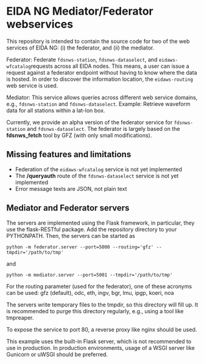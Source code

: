 EIDA NG Mediator/Federator webservices
======================================

This repository is intended to contain the source code for two of the web
services of EIDA NG: (i) the federator, and (ii) the mediator.

Federator: Federate `fdsnws-station`, `fdsnws-dataselect`, and 
`eidaws-wfcatalog`requests across all EIDA nodes. This means, a user can issue 
a request against a federator endpoint without having to know where the data is 
hosted. In order to discover the information location, the `eidaws-routing` web 
service is used.

Mediator: This service allows queries across different web service domains, 
e.g., `fdsnws-station` and `fdsnws-dataselect`. Example: Retrieve waveform data
for all stations within a lat-lon box.

Currently, we provide an alpha version of the federator service for
`fdsnws-station` and `fdsnws-dataselect`. The federator is largely based on the 
**fdsnws_fetch** tool by GFZ (with only small modifications).


Missing features and limitations
--------------------------------

* Federation of the `eidaws-wfcatalog` service is not yet implemented
* The **/queryauth** route of the `fdsnws-dataselect` service is not yet 
implemented
* Error message texts are JSON, not plain text


Mediator and Federator servers
------------------------------

The servers are implemented using the Flask framework, in particular, they use 
the flask-RESTful package. Add the repository directory to your PYTHONPATH.
Then, the servers can be started as

````
python -m federator.server --port=5000 --routing='gfz' --tmpdir='/path/to/tmp'
````

and

````
python -m mediator.server --port=5001 --tmpdir='/path/to/tmp'
````


For the routing parameter (used for the federator), one of these acronyms can 
be used: gfz (default), odc, eth, ingv, bgr, lmu, ipgp, koeri, noa


The servers write temporary files to the tmpdir, so this directory will fill up.
It is recommended to purge this directory regularly, e.g., using a tool like
tmpreaper.

To expose the service to port 80, a reverse proxy like nginx should be used. 

This example uses the built-in Flask server, which is not recommended to use in
production. In production environments, usage of a WSGI server like Gunicorn or
uWSGI should be preferred.
